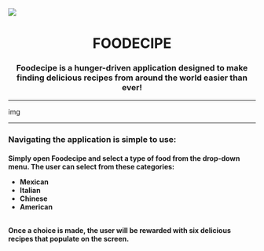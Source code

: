 <img src="https://github.com/MustafaKhairalla/duck-duck-code/blob/master/assets/logos/logo-original-01.png?raw=true" text-align=center>

<h1 align=center>FOODECIPE</h1>

<h3 align=center>Foodecipe is a hunger-driven application designed to make finding delicious recipes from around the world easier than ever!</h3>

<hr>
img
<hr>
<h3>Navigating the application is simple to use:</h3>
  
  <h4>Simply open Foodecipe and select a type of food from the drop-down menu. The user can select from these categories:
  <ul>
    <li>Mexican</li>
    <li>Italian</li>
    <li>Chinese</li>
    <li>American</li>
  </ul>
    <br>
  Once a choice is made, the user will be rewarded with six delicious recipes that populate on the screen.</h4>

